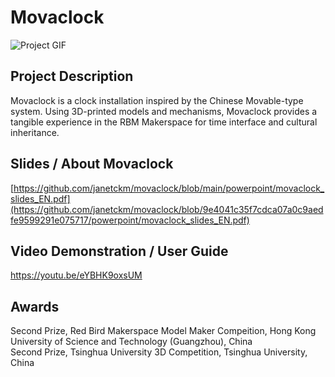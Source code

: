 # Movaclock
![Project GIF](https://github.com/janetckm/janetckm.github.io/blob/efb3ab5e4aa43636325bbee032f5282108ceb97e/assets/img/works_movaclock.gif)

## Project Description
Movaclock is a clock installation inspired by the Chinese Movable-type system. Using 3D-printed models and mechanisms, Movaclock provides a tangible experience in the RBM Makerspace for time interface and cultural inheritance.


## Slides / About Movaclock 
[https://github.com/janetckm/movaclock/blob/main/powerpoint/movaclock_slides_EN.pdf](https://github.com/janetckm/movaclock/blob/9e4041c35f7cdca07a0c9aedfe9599291e075717/powerpoint/movaclock_slides_EN.pdf)

## Video Demonstration / User Guide
https://youtu.be/eYBHK9oxsUM

## Awards
Second Prize, Red Bird Makerspace Model Maker Compeition, Hong Kong University of Science and Technology (Guangzhou), China <br>
Second Prize, Tsinghua University 3D Competition, Tsinghua University, China
